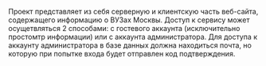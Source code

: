 Проект представляет из себя серверную и клиентскую часть веб-сайта, содержащего информацию о ВУЗах Москвы. Доступ к сервису может осущетвляться 2 способами: с гостевого аккаунта (исключительно простомтр информации) или с аккаунта администратора. Для доступа к аккаунту администратора в базе данных должна находиться почта, но которую при попытке входа будет отправлен код подтверждения.

